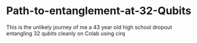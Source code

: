 # Path-to-entanglement-at-32-Qubits
This is the unlikely journey of me a 43 year old high school dropout entangling 32 qubits cleanly on Colab using cirq
